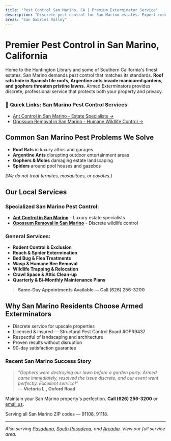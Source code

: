 ```yaml
---
title: "Pest Control San Marino, CA | Premium Exterminator Service"
description: "Discrete pest control for San Marino estates. Expert rodent, ant & spider removal. Licensed professionals. Call (626) 256-3200."
areas: "San Gabriel Valley"
---
```


# Premier Pest Control in **San Marino, California**

Home to the Huntington Library and some of Southern California's finest estates, San Marino demands pest control that matches its standards. **Roof rats hide in Spanish tile roofs, Argentine ants invade manicured gardens, and gophers threaten pristine lawns.** Armed Exterminators provides discrete, professional service that protects both your property and privacy.

<div class="location-services-box">
<h3>🎯 Quick Links: San Marino Pest Control Services</h3>
<ul>
<li><a href="/ant-control-san-marino/">Ant Control in San Marino - Estate Specialists <span class="arrow">→</span></a></li>
<li><a href="/opossum-removal-san-marino/">Opossum Removal in San Marino - Humane Wildlife Control <span class="arrow">→</span></a></li>
</ul>
</div>

## Common San Marino Pest Problems We Solve

- **Roof Rats** in luxury attics and garages
- **Argentine Ants** disrupting outdoor entertainment areas
- **Gophers & Moles** damaging estate landscaping
- **Spiders** around pool houses and gazebos

*(We do not treat termites, mosquitoes, or coyotes.)*

## Our Local Services

### Specialized San Marino Pest Control:
* **[Ant Control in San Marino](/ant-control-san-marino/)** - Luxury estate specialists
* **[Opossum Removal in San Marino](/opossum-removal-san-marino/)** - Discrete wildlife control

### General Services:
* **Rodent Control & Exclusion**  
* **Roach & Spider Extermination**  
* **Bed Bug & Flea Treatments**  
* **Wasp & Humane Bee Removal**  
* **Wildlife Trapping & Relocation**  
* **Crawl Space & Attic Clean-up**  
* **Quarterly & Bi-Monthly Maintenance Plans**

> **Same-Day Appointments Available — Call (626) 256-3200**

## Why San Marino Residents Choose Armed Exterminators

* Discrete service for upscale properties  
* Licensed & insured — Structural Pest Control Board #OPR9437  
* Respectful of landscaping and architecture  
* Proven results without disruption  
* 90-day satisfaction guarantee

### Recent San Marino Success Story

> *"Gophers were destroying our lawn before a garden party. Armed came immediately, resolved the issue discrete, and our event went perfectly. Excellent service!"*  
> — **Victoria L., Oxford Road**

Maintain your San Marino property's perfection. **Call (626) 256-3200** or [email us](mailto:armedex@sbcglobal.net).  

Serving all San Marino ZIP codes — 91108, 91118.

---

*Also serving [Pasadena](/locations/pasadena/), [South Pasadena](/locations/south-pasadena/), and [Arcadia](/locations/arcadia/). View our full service area.*